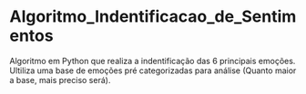 # Algoritmo_Indentificacao_de_Sentimentos
Algoritmo em Python que realiza a indentificação das 6 principais emoções.
Ultiliza uma base de emoções pré categorizadas para análise (Quanto maior a base, mais preciso será).
